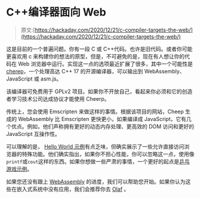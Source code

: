 # C++编译器面向 Web

> 原文:[https://hackaday.com/2020/12/21/c-compiler-targets-the-web/](https://hackaday.com/2020/12/21/c-compiler-targets-the-web/)

这是目前的一个普遍问题。你有一段 C 或 C++代码。也许是旧代码。或者你可能更喜欢用 c 来构建你的想法的原型，但是，不可避免的是，现在有人想让你的代码在 Web 浏览器中运行。实现这一点的选项最近扩展了很多，其中一个可能性是[cherep](https://github.com/leaningtech/cheerp-meta)，一个处理高达 C++ 17 的开源编译器，可以输出到 WebAssembly、JavaScript 或 asm.js。

该编译器可免费用于 GPLv2 项目。如果你不开放自己，看起来你必须和它的创造者学习技术公司达成协议才能使用 Cheerp。

传统上，您会使用 Emscripten 来做这样的事情。根据该项目的网站，Cheep 生成的 WebAssembly 比 Emscripten 更快更小，如果编译成 JavaScript，它有几个优点。例如，他们声称拥有更好的动态内存处理、更高效的 DOM 访问和更好的 JavaScript 互操作性。

可以理解的是， [Hello World 示例](https://github.com/leaningtech/cheerp-meta/wiki/Getting-started#hello-world)有点乏味，但确实展示了一些允许直接访问浏览器的特殊功能。他们确实指出，如果你不担心性能，你可以忽略这一点，使用像`printf`或`cout`这样的东西。如果你想做一些严肃的事情，一个更好的起点是[乒乓游戏示例](https://github.com/leaningtech/cheerp-meta/wiki/Cheerp-Tutorial:-Mixed-mode-C++-to-WebAssembly-and-JavaScript)。

如果您还没有跟上 [WebAssembly](https://hackaday.com/2019/04/04/webassembly-what-is-it-and-why-should-you-care/) 的进度，我们可以帮助您开始。如果你认为这些在嵌入式系统中没有应用，我们会推荐你去 [Olaf](https://hackaday.com/2020/08/30/olaf-lets-an-esp32-listen-to-the-music/) 。